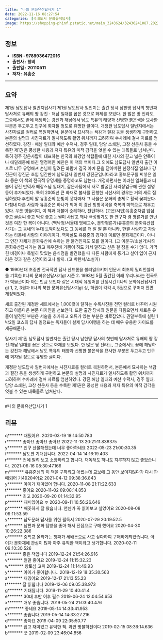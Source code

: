 ```yaml
---
title: "나의 문화유산답사기 1"
date: 2022-11-16 08:27:54
categories: [국내도서 문화유적답사]
image: https://shopping-phinf.pstatic.net/main_3243624/32436241087.20221019123629.jpg
---
```


## **정보**

- **ISBN : 9788936472016**
- **출판사 : 창비**
- **출판일 : 20110511**
- **저자 : 유홍준**

------



## **요약**

제1권 남도답사 일번지답사기 제1권 남도답사 일번지는 출간 당시 남한땅 답사의 첫번째 답사처로 유배의 땅 강진ㆍ해남 일대를 꼽은 것으로 화제를 모았다. 한 많은 땅 전라도, 그중에서도 끝에 해당하는 강진과 해남에서 남도 특유의 태양과 선명한 붉은색을 묘사한 부분은 두고두고 인구에 회자될 정도로 유명한 글이다. 개정판 남도답사 일번지에서는 사진자료를 컬러로 복원하면서, 본문에서 묘사하는 색감과 질감 등을 생생하게 구현하고 본문의 설명과 사진자료가 일치하도록 촬영 위치까지 고려하여 수차례에 걸쳐 자료를 엄선하였다. 강진ㆍ해남 일대와 예산 수덕사, 경주 일대, 담양 소쇄원, 고창 선운사 등을 수록한 제1권은 풍성한 내용과 저자 특유의 미적 감각을 엿볼 수 있는 대목들로 넘쳐난다. 특히 경주 감은사탑이 대표하는 한국의 화강암 석탑들에 대한 저자의 깊고 넓은 안목이나 에밀레종에 바친 열정어린 예찬은 이 책의 백미다.그 외에도 남도답사 일번지 출간 이후로 너무 유명해져 손님이 밀려든 바람에 결국 아예 문을 닫아버린 한정식집 일화나 강진군이 강진군 초입 입간판에 남도답사 일번지 강진군입니다라고 홍보문구를 써넣은 일화 등은 이 책의 전국적 유명세를 증명하고도 남는다. 개정하면서는 이러한 일화들과 더불어 강진 만덕사 혜장스님 일대기, 감은사탑에서 새로 발굴된 사리장엄구에 관한 설명 등이 추가되었다. 특히 2005년 큰 화재로 불사를 진행한 낙산사의 경우는 거의 새로 집필하였다.추천의 말 유홍준의 눈빛이 닿자마자 그 사물은 문화의 총체로 활짝 꽃피운다. 마침내 다른 사람과 유홍준은 하나가 되어 이 강산 방방곡곡을 축복의 미학으로 채우고 있다. 무릇 벗들이여, 이 책과 더불어 순례하라, 찬탄하라. (고은/시인)유홍준처럼 입심 좋고 글솜씨 좋고 먹성 좋고 눈썰미 사납고 꽤나 극성맞기도 한 연구자 겸 평론가를 만난 것은 여간 한 복이 아니다. (백낙청/서울대 명예교수, 문학평론가)유홍준의 문화유산답사기는 그 동네의 누대 토박이보다도 그 동네를 더 잘 알 뿐 아니라, 한결 사랑하고 자랑하는 타동네 사람의 이야기이다. 역마살도 유홍준의 경지에 이르면 문화재급이다. 아니 그 인간 자체가 문화유산에 속하는 한 물건인지도 모를 일이다. (고 이문구/소설가)나의 문화유산답사기는 읽고 깨우친바 기쁨이 하도 커서 말하고 싶은 걸 참을 수가 없다. 기막힌 비경이나 특별히 맛있는 음식점을 발견했을 때 다른 사람에게 풍기고 싶어 입이 근지러운 것과 같은 심정이라고나 할까. (고 박완서/소설가)

● 1990년대 초중반 전국적인 답사 신드롬을 불러일으키며 인문서 최초의 밀리언셀러를 기록한 lt나의 문화유산답사기gt 시즌 2. 1993년 5월 출간된 이래 우리나라는 전국토가 박물관이다 아는 만큼 보인다 같은 시대적 유행어를 탄생시킨 lt나의 문화유산답사기gt 1, 2, 3권과 lt나의 북한 문화유산답사기gt 상, 하권이 각각 4, 5권으로 꾸며져 전면 개정되었다.



새로 출간된 개정판 세트에서는 1,000컷에 달하는 수록사진을 전면 컬러로 바꾸어 시원하고 아름다운 본문 디자인을 선보인다. 또한 출간 당시의 원문을 다듬으면서 새로운 유물이 발견된 부분은 서술을 추가하고 오류가 있는 부분은 바로잡았다. 권말부록에 실린 1박2일 코스의 답사 일정표는 독자들이 실제 답사여행을 하는 데 매우 유용한 가이드를 제공해준다. 



답사기 제1권 남도답사 일번지는 출간 당시 남한땅 답사의 첫번째 답사처로 유배의 땅 강진.해남 일대를 꼽은 것으로 화제를 모았다. 한 많은 땅 전라도, 그중에서도 끝에 해당하는 강진과 해남에서 남도 특유의 태양과 선명한 붉은색을 묘사한 부분은 두고두고 인구에 회자될 정도로 유명한 글이다. 



개정판 남도답사 일번지에서는 사진자료를 컬러로 복원하면서, 본문에서 묘사하는 색감과 질감 등을 생생하게 구현하고 본문의 설명과 사진자료가 일치하도록 촬영 위치까지 고려하여 수차례에 걸쳐 자료를 엄선하였다. 강진.해남 일대와 예산 수덕사, 경주 일대, 담양 소쇄원, 고창 선운사 등을 수록한 제1권은 풍성한 내용과 저자 특유의 미적 감각을 엿볼 수 있는 대목들로 넘쳐난다.



------

#나의 문화유산답사기 1


## **리뷰** 

  q******* 재밌어요. 2020-03-19 18:14:50.783 <br/>  r******* 좋아요 좋아요 좋아요  2022-11-13 20:21:11.838375 <br/>  y******* 친구 선물해줬는데 너무 좋아하네요 2022-05-23 21:00:30.35 <br/>  f******* 남도편 기대됩니다. 2022-04-14 14:16:19.403 <br/>  r******* 전에 빌려 보고 소장하려고 합니다. 재독해도 하나도 지루하지 않고 좋았습니다. 2021-06-16 08:30:47.166 <br/>  m******* 유홍준님의 이 책을 구하려고 애썼는데 교보에 그 동안 보이지않다가 다시 판매되어 기49204어요 2021-04-12 09:38:36.843 <br/>  y******* 아이가 재미있어 합니다. 2020-11-08 21:11:22.633 <br/>  t******* 좋아요 2020-11-02 09:08:14.853 <br/>  r******* 최고 2020-09-20 01:14:32.95 <br/>  p******* 재미있어요 ㅎ 2020-09-11 10:56:26.646 <br/>  p******* 깨끗하게 잘 왔습니다. 언젠가 꼭 읽어보고 싶었어요 2020-08-08 09:11:53.59 <br/>  y******* 남도문화 답사를 위한 필독서 2020-07-29 20:19:52.5 <br/>  e******* 남편과 문화 탐방을 좋아 해서 전집으로 구매 했어요 2020-04-30 10:26:22.386 <br/>  o******* 중학교 올라가는 첫째가 세배돈으로 사고 싶다하여 구매하게되었습니다. 아이가 문화재에 관심이 많아 아주 유익한 책이라고 생가합니다. 2020-02-11 09:10:30.526 <br/>  t******* 좋은 책입니다 2019-12-24 21:54:26.916 <br/>  v******* 절말 좋아요 2019-12-24 11:15:32.23 <br/>  w******* 향토심 고취 2019-12-24 11:14:49.93 <br/>  y******* 아이가 좋아합니다.. 2019-12-19 18:35:30.563 <br/>  a******* 재밌어요 2019-12-17 21:13:55.23 <br/>  t******* 잘 읽힙니다 2019-12-06 09:05:38.973 <br/>  g******* 기대됩니다. 2019-11-29 10:40:41.4 <br/>  e******* 30대 후반 이후 필수 2019-06-24 12:04:54.653 <br/>  x******* 매우 좋습니다. 2019-05-24 21:03:40.476 <br/>  m******* 좋네요 2019-05-14 14:33:41.953 <br/>  v******* 좋습니다 2019-05-14 14:33:27.216 <br/>  d******* 좋아요 2019-04-09 22:35:50.77 <br/>  k******* 쉽고 재미있고 유익한 책. 과연 명불허전이다 2019-02-15 08:36:14.636 <br/>  b******* 굿 2019-02-09 23:46:04.856 <br/>
